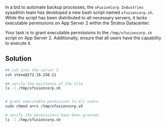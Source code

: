 In a bid to automate backup processes, the `xFusionCorp Industries` sysadmin team has developed a new bash script named `xfusioncorp.sh`. While the script has been distributed to all necessary servers, it lacks executable permissions on App Server 2 within the Stratos Datacenter.

Your task is to grant executable permissions to the `/tmp/xfusioncorp.sh` script on App Server 2. Additionally, ensure that all users have the capability to execute it.

## Solution
```bash
## ssh into the server 2
ssh steve@172.16.238.11

## verify the existence of the file
ls -l /tmp/xfusioncorp.sh


# grant executable permission to all users
sudo chmod a+rx /tmp/xfusioncorp.sh

# verify the permissions have been granted
ls -l /tmp/xfusioncorp.sh
```